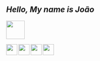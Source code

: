  ## *Hello, My name is João*

[<img height="50px" target="blank" src="https://media1.giphy.com/media/lis80jMXZNvKVeq7DX/giphy.gif?cid=790b76117d5d633d19abab54ee03c483b25b5e13ebcd6d4e&rid=giphy.gif&ct=s" />](https://resume-seven-gamma.vercel.app/)

<div align="center">
   <img align="left" height="30px" src="https://cdn.jsdelivr.net/gh/devicons/devicon/icons/typescript/typescript-plain.svg" />
   <a href="https://reactjs.org/">
    <img align="left" height="30px" src="https://cdn.jsdelivr.net/gh/devicons/devicon/icons/react/react-original.svg" />
   </a>
   <img align="left" height="30px" src="https://cdn.jsdelivr.net/gh/devicons/devicon/icons/nextjs/nextjs-original.svg" />
   <img align="left" height="30px" src="https://cdn.jsdelivr.net/gh/devicons/devicon/icons/sass/sass-original.svg" />
</div>



          

